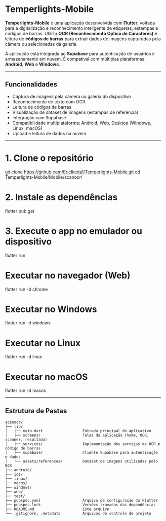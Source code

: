 # Temperlights-Mobile

**Temperlights-Mobile** é uma aplicação desenvolvida com **Flutter**, voltada para a digitalização e reconhecimento inteligente de etiquetas, estampas e códigos de barras. Utiliza **OCR (Reconhecimento Óptico de Caracteres)** e leitura de **códigos de barras** para extrair dados de imagens capturadas pela câmera ou selecionadas da galeria.

A aplicação está integrada ao **Supabase** para autenticação de usuários e armazenamento em nuvem. É compatível com múltiplas plataformas: **Android**, **Web** e **Windows**.

---

## Funcionalidades

- Captura de imagens pela câmera ou galeria do dispositivo
- Reconhecimento de texto com OCR 
- Leitura de códigos de barras
- Visualização de dataset de imagens (estampas de referência)
- Integração com Supabase 
- Compatibilidade multiplataforma: Android, Web, Desktop (Windows, Linux, macOS)
- Upload e leitura de dados na nuvem

---

# 1. Clone o repositório
git clone https://github.com/EricIkeda1/Temperlights-Mobile.git
cd Temperlights-Mobile/Mobile/scanocr/

# 2. Instale as dependências
flutter pub get

# 3. Execute o app no emulador ou dispositivo
flutter run

# Executar no navegador (Web)
flutter run -d chrome

# Executar no Windows
flutter run -d windows

# Executar no Linux
flutter run -d linux

# Executar no macOS
flutter run -d macos

---

## Estrutura de Pastas

```text
scanocr/
├── lib/
│   ├── main.dart                  Entrada principal do aplicativo
│   ├── screens/                   Telas da aplicação (home, OCR, scanner, resultado)
│   ├── services/                  Implementação dos serviços de OCR e código de barras
│   ├── supabase/                  Cliente Supabase para autenticação e dados
│   └── assets/references/         Dataset de imagens utilizadas pelo OCR
├── android/                    
├── ios/                    
├── linux/                   
├── macos/                  
├── windows/                   
├── web/                           
├── test/                      
├── pubspec.yaml                   Arquivo de configuração do Flutter
├── pubspec.lock                   Versões travadas das dependências
├── README.md                      Este arquivo
└── .gitignore, .metadata          Arquivos de controle do projeto

